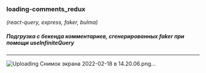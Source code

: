 ### loading-comments_redux
*(react-query, express, faker, bulma)*

##### Подгрузка с бекенда комментариев, сгенерированных faker при помощи useInfiniteQuery

***
![Uploading Снимок экрана 2022-02-18 в 14.20.06.png…]()

